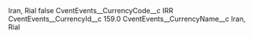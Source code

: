 <?xml version="1.0" encoding="UTF-8"?>
<CustomMetadata xmlns="http://soap.sforce.com/2006/04/metadata" xmlns:xsi="http://www.w3.org/2001/XMLSchema-instance" xmlns:xsd="http://www.w3.org/2001/XMLSchema">
    <label>Iran, Rial</label>
    <protected>false</protected>
    <values>
        <field>CventEvents__CurrencyCode__c</field>
        <value xsi:type="xsd:string">IRR</value>
    </values>
    <values>
        <field>CventEvents__CurrencyId__c</field>
        <value xsi:type="xsd:double">159.0</value>
    </values>
    <values>
        <field>CventEvents__CurrencyName__c</field>
        <value xsi:type="xsd:string">Iran, Rial</value>
    </values>
</CustomMetadata>
